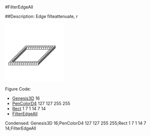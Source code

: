 #FilterEdgeAll

##Description: Edge filteattenuate, r

![](FilterEdgeAll.png)

Figure Code:
- [Genesis3D](Genesis3D.md) 16
- [PenColorD4](PenColorD4.md) 127 127 255 255
- [Rect](Rect.md) 1 7 1 14 7 14
- [FilterEdgeAll](FilterEdgeAll.md)

Condensed: Genesis3D 16;PenColorD4 127 127 255 255;Rect 1 7 1 14 7 14;FilterEdgeAll

